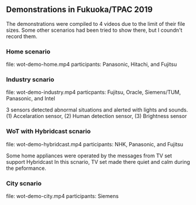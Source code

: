 ## Demonstrations in Fukuoka/TPAC 2019

The demonstrations were compiled to 4 videos due to the limit of their file sizes.
Some other scenarios had been tried to show there, but I coundn't record them.

### Home scenario

file: wot-demo-home.mp4
participants: Panasonic, Hitachi, and Fujitsu

### Industry scnario

file: wot-demo-industry.mp4
particpants: Fujitsu, Oracle, Siemens/TUM, Panasonic, and Intel

3 sensors detected abnormal situations and alerted with lights and sounds.
(1) Accelaration sensor, (2) Human detection sensor, (3) Brightness sensor

### WoT with Hybridcast scnario

file: wot-demo-hybridcast.mp4
participants: NHK, Panasonic, and Fujitsu

Some home appliances were operated by the messages from TV set support Hybridcast
In this scnario, TV set made there quiet and calm during the peformance.

### City scnario

file: wot-demo-city.mp4
participants: Siemens

